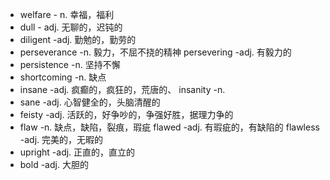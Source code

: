 - welfare - n. 幸福，福利
- dull - adj. 无聊的，迟钝的
- diligent -adj. 勤勉的，勤劳的
- perseverance -n. 毅力，不屈不挠的精神
		persevering -adj. 有毅力的
- persistence -n. 坚持不懈
- shortcoming -n. 缺点
- insane -adj. 疯癫的，疯狂的，荒唐的、
		insanity -n.
- sane -adj. 心智健全的，头脑清醒的
- feisty -adj. 活跃的，好争吵的，争强好胜，据理力争的
- flaw -n. 缺点，缺陷，裂痕，瑕疵
		flawed -adj. 有瑕疵的，有缺陷的
		flawless -adj. 完美的，无暇的
- upright -adj. 正直的，直立的
- bold -adj.  大胆的